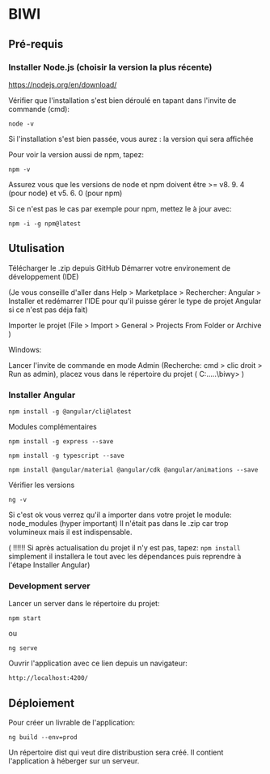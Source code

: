 # BIWI


## Pré-requis

### Installer Node.js (choisir la version la plus récente)
https://nodejs.org/en/download/


Vérifier que l'installation s'est bien déroulé en tapant dans l'invite de commande (cmd):

`node -v`

Si l'installation s'est bien passée, vous aurez : la version qui sera affichée

Pour voir la version aussi de npm, tapez: 

`npm -v`

Assurez vous que les versions de node et npm doivent être >= v8. 9. 4 (pour node) et v5. 6. 0 (pour npm)

Si ce n'est pas le cas par exemple pour npm, mettez le à jour avec:

`npm -i -g npm@latest`


## Utulisation
Télécharger le .zip depuis GitHub
Démarrer votre environement de développement (IDE)

(Je vous conseille d'aller dans Help > Marketplace > Rechercher: Angular > Installer et redémarrer l'IDE pour qu'il puisse gérer le type de projet Angular si ce n'est pas déja fait)

Importer le projet (File > Import > General > Projects From Folder or Archive )

Windows:

Lancer l'invite de commande en mode Admin (Recherche: cmd > clic droit > Run as admin),  placez vous dans le répertoire du projet ( C:\.....\biwy> )

### Installer Angular

`npm install -g @angular/cli@latest`

Modules complémentaires

`npm install -g express --save`

`npm install -g typescript --save`

`npm install @angular/material @angular/cdk @angular/animations --save`



Vérifier les versions

`ng -v`

Si c'est ok vous verrez qu'il a importer dans votre projet le module: node_modules (hyper important)
Il n'était pas dans le .zip car trop volumineux mais il est indispensable.


( !!!!!! Si après actualisation du projet il n'y est pas, tapez: `npm install` simplement il installera le tout avec les dépendances puis reprendre à l'étape Installer Angular)


### Development server

Lancer un server dans le répertoire du projet:

`npm start` 

ou 

`ng serve`

Ouvrir l'application avec ce lien depuis un navigateur:

`http://localhost:4200/`

## Déploiement

Pour créer un livrable de l'application:

`ng build --env=prod` 

Un répertoire dist qui veut dire distribustion sera créé. Il contient l'application à héberger sur un serveur.
